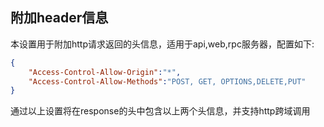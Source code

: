 ## 附加header信息

本设置用于附加http请求返回的头信息，适用于api,web,rpc服务器，配置如下:
```json
{
    "Access-Control-Allow-Origin":"*",
    "Access-Control-Allow-Methods":"POST, GET, OPTIONS,DELETE,PUT"
}
```
通过以上设置将在response的头中包含以上两个头信息，并支持http跨域调用

